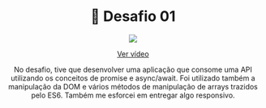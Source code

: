 <h1 align="center">
  🚀 Desafio 01
</h1>

<div align="center">
 <img src="https://play.vidyard.com/iVPVyCfgQVFsEeoxoNvCCn.jpg"/>

<a href="https://share.vidyard.com/watch/iVPVyCfgQVFsEeoxoNvCCn?" target="_blank">Ver vídeo</a>

<p>No desafio, tive que desenvolver uma aplicação que consome uma API utilizando os conceitos de promise e async/await. Foi utilizado também a manipulação da DOM e vários métodos de manipulação de arrays trazidos pelo ES6. Também me esforcei em entregar algo responsivo.</p>

</div>
